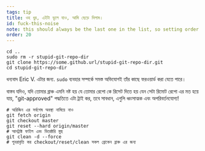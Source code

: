 ```yaml
---
tags: tip
title: ওহ ধুর, এইটা ভুলে যাও, আমি ছেড়ে দিলাম।
id: fuck-this-noise
note: this should always be the last one in the list, so setting order to 20 so I don't have to re-name/re-order it
order: 20
---
```


```git
cd ..
sudo rm -r stupid-git-repo-dir
git clone https://some.github.url/stupid-git-repo-dir.git
cd stupid-git-repo-dir
```

ধন্যবাদ Eric V. এটার জন্য. `sudo` ব্যবহার সম্পর্কে সমস্ত অভিযোগই তাঁর কাছে ফরওয়ার্ড করা যেতে পারে। 


বাস্তব যদিও, যদি তোমার ব্রাঞ্চ এমনি নষ্ট হয় যে তোমার রেপো কে রিসেট দিতে হয় যেন সেটা রিমোট রেপো এর মত হয়ে যায়, "git-approved" পদ্ধতিতে এটা ট্রাই কর, তবে সাবধান, এগুলি ধ্বংসাত্মক এবং অপরিবর্তনযোগ্য!

```git
# অরিজিন এর সর্বশেষ অবস্থা নামিয়ে নাও
git fetch origin
git checkout master
git reset --hard origin/master
# আনট্রাক্ট ফাইল এবং ডিরেক্টরি মুছ
git clean -d --force
# পুনরাবৃত্তি কর checkout/reset/clean সকল ব্রোকেন ব্রাঞ্চ এর জন্য
```